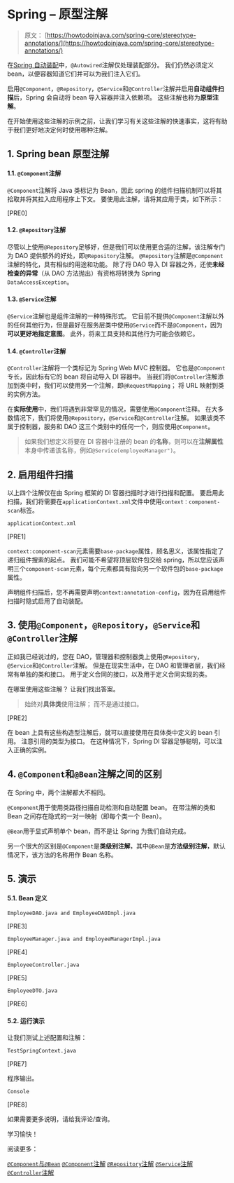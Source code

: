 # Spring – 原型注解

> 原文： [https://howtodoinjava.com/spring-core/stereotype-annotations/](https://howtodoinjava.com/spring-core/stereotype-annotations/)

在[Spring 自动装配](https://howtodoinjava.com/spring-core/spring-beans-autowiring-concepts/)中，`@Autowired`注解仅处理装配部分。 我们仍然必须定义 bean，以便容器知道它们并可以为我们注入它们。

启用`@Component`，`@Repository`，`@Service`和`@Controller`注解并启用**自动组件扫描**后，Spring 会自动将 bean 导入容器并注入依赖项。 这些注解也称为**原型注解**。

在开始使用这些注解的示例之前，让我们学习有关这些注解的快速事实，这将有助于我们更好地决定何时使用哪种注解。

## 1\. Spring bean 原型注解

#### 1.1. `@Component`注解

`@Component`注解将 Java 类标记为 Bean，因此 spring 的组件扫描机制可以将其拾取并将其拉入应用程序上下文。 要使用此注解，请将其应用于类，如下所示：

[PRE0]

#### 1.2. `@Repository`注解

尽管以上使用`@Repository`足够好，但是我们可以使用更合适的注解，该注解专门为 DAO 提供额外的好处，即`@Repository`注解。 `@Repository`注解是`@Component`注解的特化，具有相似的用途和功能。 除了将 DAO 导入 DI 容器之外，还使**未经检查的异常**（从 DAO 方法抛出）有资格将转换为 Spring `DataAccessException`。

#### 1.3. `@Service`注解

`@Service`注解也是组件注解的一种特殊形式。 它目前不提供`@Component`注解以外的任何其他行为，但是最好在服务层类中使用`@Service`而不是`@Component`，因为**可以更好地指定意图**。 此外，将来工具支持和其他行为可能会依赖它。

#### 1.4. `@Controller`注解

`@Controller`注解将一个类标记为 Spring Web MVC 控制器。 它也是`@Component`专长，因此标有它的 bean 将自动导入 DI 容器中。 当我们将`@Controller`注解添加到类中时，我们可以使用另一个注解，即`@RequestMapping`； 将 URL 映射到类的实例方法。

在**实际使用**中，我们将遇到非常罕见的情况，需要使用`@Component`注释。 在大多数情况下，我们将使用`@Repository`，`@Service`和`@Controller`注解。 如果该类不属于控制器，服务和 DAO 这三个类别中的任何一个，则应使用`@Component`。

> 如果我们想定义将要在 DI 容器中注册的 bean 的**名称**，则可以在**注解属性**本身中传递该名称，例如`@Service(employeeManager")`。

## 2\. 启用组件扫描

以上四个注解仅在由 Spring 框架的 DI 容器扫描时才进行扫描和配置。 要启用此扫描，我们将需要在`applicationContext.xml`文件中使用`context：component-scan`标签。

`applicationContext.xml`

[PRE1]

`context:component-scan`元素需要`base-package`属性，顾名思义，该属性指定了递归组件搜索的起点。 我们可能不希望将顶层软件包交给 spring，所以您应该声明三个`component-scan`元素，每个元素都具有指向另一个软件包的`base-package`属性。

声明组件扫描后，您不再需要声明`context:annotation-config`，因为在启用组件扫描时隐式启用了自动装配。

## 3\. 使用`@Component`，`@Repository`，`@Service`和`@Controller`注解

正如我已经说过的，您在 DAO，管理器和控制器类上使用`@Repository`，`@Service`和`@Controller`注解。 但是在现实生活中，在 DAO 和管理者层，我们经常有单独的类和接口。 用于定义合同的接口，以及用于定义合同实现的类。

在哪里使用这些注解？ 让我们找出答案。

> 始终对**具体类**使用注解； 而不是通过接口。

[PRE2]

在 bean 上具有这些构造型注解后，就可以直接使用在具体类中定义的 bean 引用。 注意引用的类型为接口。 在这种情况下，Spring DI 容器足够聪明，可以注入正确的实例。

## 4\. `@Component`和`@Bean`注解之间的区别

在 Spring 中，两个注解都大不相同。

`@Component`用于使用类路径扫描自动检测和自动配置 bean。 在带注解的类和 Bean 之间存在隐式的一对一映射（即每个类一个 Bean）。

`@Bean`用于显式声明单个 bean，而不是让 Spring 为我们自动完成。

另一个很大的区别是`@Component`是**类级别注解**，其中`@Bean`是**方法级别注解**，默认情况下，该方法的名称用作 Bean 名称。

## 5\. 演示

#### 5.1. Bean 定义

`EmployeeDAO.java and EmployeeDAOImpl.java`

[PRE3]

`EmployeeManager.java and EmployeeManagerImpl.java`

[PRE4]

`EmployeeController.java`

[PRE5]

`EmployeeDTO.java`

[PRE6]

#### 5.2. 运行演示

让我们测试上述配置和注解：

`TestSpringContext.java`

[PRE7]

程序输出。

`Console`

[PRE8]

如果需要更多说明，请给我评论/查询。

学习愉快！

阅读更多：

[`@Component`与`@Bean`](https://stackoverflow.com/questions/10604298/spring-component-versus-bean)
[`@Component`注解](https://docs.spring.io/spring/docs/current/javadoc-api/org/springframework/stereotype/Component.html)
[`@Repository`注解](https://docs.spring.io/spring/docs/current/javadoc-api/org/springframework/stereotype/Repository.html)
[`@Service`注解](https://docs.spring.io/spring/docs/current/javadoc-api/org/springframework/stereotype/Service.html)
[`@Controller`注解](https://docs.spring.io/spring/docs/current/javadoc-api/org/springframework/stereotype/Controller.html)